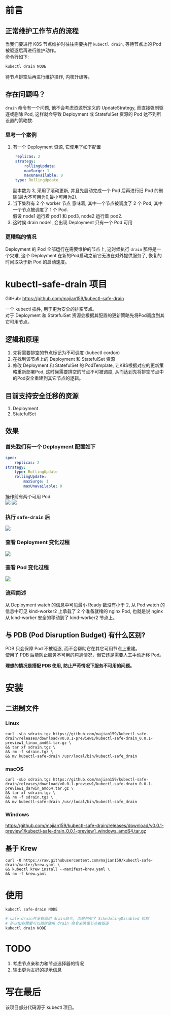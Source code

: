 # 前言
## 正常维护工作节点的流程
当我们要进行 K8S 节点维护时往往需要执行 `kubectl drain`, 等待节点上的 Pod 被驱逐后再进行维护动作。  
命令行如下:
```sh
kubectl drain NODE
```
待节点排空后再进行维护操作, 内核升级等。

## 存在问题吗？
`drain` 命令有一个问题, 他不会考虑资源所定义的 UpdateStrategy, 而直接强制驱逐或删除 Pod, 这样就会导致 Deployment 或 StatefulSet 资源的 Pod 达不到所设置的策略数.  


### 思考一个案例
1. 有一个 Deployment 资源, 它使用了如下配置
   ```yaml
    replicas: 2
    strategy:
        rollingUpdate:
        maxSurge: 1
        maxUnavailable: 0
    type: RollingUpdate
   ```
   副本数为 3, 采用了滚动更新, 并且先启动完成一个 Pod 后再进行旧 Pod 的删除(最大不可用为0,最小可用为2).
2. 当下集群有 2 个 worker 节点
   意味着, 其中一个节点被调度了 2 个 Pod, 其中一个节点被调度了 1 个 Pod.  
   假设 node1 运行着 pod1 和 pod3, node2 运行着 pod2.
3. 这时候 drain node1, 会出现 Deployment 只有一个 Pod 可用

### 更糟糕的情况
Deployment 的 Pod 全部运行在需要维护的节点上, 这时候执行 `drain` 那将是一个灾难, 这个 Deployment 在新的Pod启动之前它无法在对外提供服务了, 恢复的时间取决于新 Pod 的启动速度。

# kubectl-safe-drain 项目
GitHub: https://github.com/majian159/kubectl-safe-drain  

一个 kubectl 插件, 用于更为安全的排空节点。  
对于 Deployment 和 StatefulSet 资源会根据其配置的更新策略先将Pod调度到其它可用节点。

## 逻辑和原理
1. 先将需要排空的节点标记为不可调度 (kubectl cordon)
2. 在找到该节点上的 Deployment 和 StatefulSet 资源
3. 修改 Deployment 和 StatefulSet 的 PodTemplate, 让K8S根据对应的更新策略重新部署Pod, 这时候需要排空的节点不可被调度, 从而达到先将排空节点中的Pod安全重建到其它节点的逻辑。


## 目前支持安全迁移的资源
1. Deployment
2. StatefulSet

## 效果
### 首先我们有一个 Deployment 配置如下
```yaml
spec:
    replicas: 2
strategy:
    type: RollingUpdate
    rollingUpdate:
        maxSurge: 1
        maxUnavailable: 0
```  
操作前有两个可用 Pod  
![](https://cdn.jsdelivr.net/gh/majian159/blogs@master/images/2020_04_29_19_42_iaR3Cs%20.jpg)
![](https://cdn.jsdelivr.net/gh/majian159/blogs@master/images/2020_04_29_19_42_Nb8NZA%20.png)
### 执行 `safe-drain` 后
![](https://cdn.jsdelivr.net/gh/majian159/blogs@master/images/2020_04_29_19_43_xc2Jhz%20.png)

### 查看 Deployment 变化过程
![](https://cdn.jsdelivr.net/gh/majian159/blogs@master/images/2020_04_29_19_43_lmDtYv%20.png)

### 查看 Pod 变化过程
![](https://cdn.jsdelivr.net/gh/majian159/blogs@master/images/2020_04_29_19_43_Nd6lPE%20.png)

### 流程简述
从 Deployment watch 的信息中可见最小 Ready 数没有小于 2, 从 Pod watch 的信息中可见 kind-worker2 上承载了 2 个准备就绪的 nginx Pod, 也就是说 nginx 从 kind-worker 安全的移动到了 kind-worker2 节点上。


## 与 PDB (Pod Disruption Budget) 有什么区别?
PDB 只会保障 Pod 不被驱逐, 而不会帮助它在其它可用节点上重建。  
使用了 PDB 后能防止服务不可用的尴尬情况，但它还是需要人工手动迁移 Pod。  

**理想的情况是搭配 PDB 使用, 防止严苛情况下服务不可用的问题。**

# 安装
## 二进制文件
### Linux
```shell script
curl -sLo sdrain.tgz https://github.com/majian159/kubectl-safe-drain/releases/download/v0.0.1-preview1/kubectl-safe-drain_0.0.1-preview1_linux_amd64.tar.gz \
&& tar xf sdrain.tgz \
&& rm -f sdrain.tgz \
&& mv kubectl-safe-drain /usr/local/bin/kubectl-safe_drain
```
### macOS
```shell script
curl -sLo sdrain.tgz https://github.com/majian159/kubectl-safe-drain/releases/download/v0.0.1-preview1/kubectl-safe-drain_0.0.1-preview1_darwin_amd64.tar.gz \
&& tar xf sdrain.tgz \
&& rm -f sdrain.tgz \
&& mv kubectl-safe-drain /usr/local/bin/kubectl-safe_drain
```
### Windows
https://github.com/majian159/kubectl-safe-drain/releases/download/v0.0.1-preview1/kubectl-safe-drain_0.0.1-preview1_windows_amd64.tar.gz

## 基于 Krew
```shell script
curl -O https://raw.githubusercontent.com/majian159/kubectl-safe-drain/master/krew.yaml \
&& kubectl krew install --manifest=krew.yaml \
&& rm -f krew.yaml
```

# 使用
```sh
kubectl safe-drain NODE

# safe-drain并没有调用 drain命令, 而是利用了 SchedulingDisabled 机制
# 所以如有需要可以继续使用 drain 命令来确保节点被驱逐
kubectl drain NODE
```

# TODO
1. 考虑节点亲和力和节点选择器的情况
2. 输出更为友好的提示信息

# 写在最后
该项目部分代码源于 kubectl 项目。
